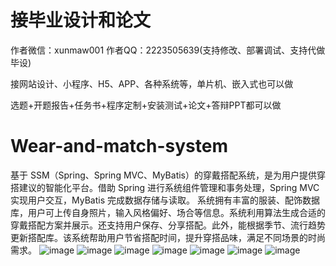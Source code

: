 # 接毕业设计和论文
作者微信：xunmaw001  作者QQ：2223505639(支持修改、部署调试、支持代做毕设)

接网站设计、小程序、H5、APP、各种系统等，单片机、嵌入式也可以做

选题+开题报告+任务书+程序定制+安装测试+论文+答辩PPT都可以做
# Wear-and-match-system
基于 SSM（Spring、Spring MVC、MyBatis）的穿戴搭配系统，是为用户提供穿搭建议的智能化平台。借助 Spring 进行系统组件管理和事务处理，Spring MVC 实现用户交互，MyBatis 完成数据存储与读取。  系统拥有丰富的服装、配饰数据库，用户可上传自身照片，输入风格偏好、场合等信息。系统利用算法生成合适的穿戴搭配方案并展示。还支持用户保存、分享搭配。此外，能根据季节、流行趋势更新搭配库。该系统帮助用户节省搭配时间，提升穿搭品味，满足不同场景的时尚需求。 
![image](https://github.com/user-attachments/assets/2dd60cd2-da7e-4620-b7d8-a1d45866def2)
![image](https://github.com/user-attachments/assets/416eda0c-ee72-424c-bc24-487781b80044)
![image](https://github.com/user-attachments/assets/2a43f5cc-1faa-47d3-97bb-61c57af76c5c)
![image](https://github.com/user-attachments/assets/f27b592e-eed0-44b1-a9d6-87a61e607eb0)
![image](https://github.com/user-attachments/assets/725f8649-bdfd-47f6-a55c-9c55a0314fec)
![image](https://github.com/user-attachments/assets/1c450d57-b692-4b0b-97e2-45506b78075f)
![image](https://github.com/user-attachments/assets/a3623e29-59b9-4768-8983-223305a71c9f)
